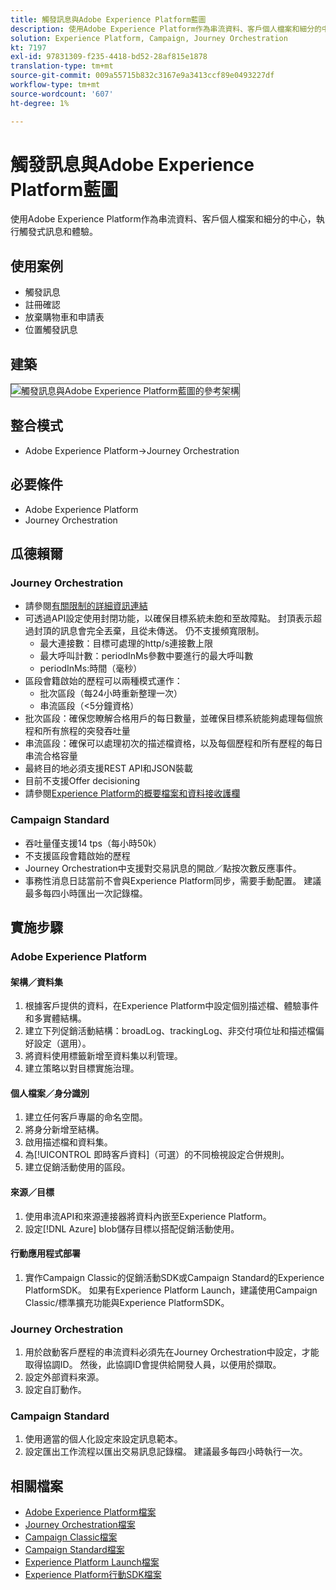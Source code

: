 ```yaml
---
title: 觸發訊息與Adobe Experience Platform藍圖
description: 使用Adobe Experience Platform作為串流資料、客戶個人檔案和細分的中心，執行觸發式訊息和體驗。
solution: Experience Platform, Campaign, Journey Orchestration
kt: 7197
exl-id: 97831309-f235-4418-bd52-28af815e1878
translation-type: tm+mt
source-git-commit: 009a55715b832c3167e9a3413ccf89e0493227df
workflow-type: tm+mt
source-wordcount: '607'
ht-degree: 1%

---
```


# 觸發訊息與Adobe Experience Platform藍圖

使用Adobe Experience Platform作為串流資料、客戶個人檔案和細分的中心，執行觸發式訊息和體驗。

## 使用案例

* 觸發訊息
* 註冊確認
* 放棄購物車和申請表
* 位置觸發訊息

## 建築

<img src="assets/triggered.svg" alt="觸發訊息與Adobe Experience Platform藍圖的參考架構" style="border:1px solid #4a4a4a" />

## 整合模式

* Adobe Experience Platform->Journey Orchestration

## 必要條件

* Adobe Experience Platform
* Journey Orchestration

## 瓜德賴爾

### Journey Orchestration

* 請參閱[有關限制的詳細資訊連結](https://experienceleague.adobe.com/docs/journeys/using/starting-with-journeys/limitations.html?lang=en#starting-with-journeys)
* 可透過API設定使用封閉功能，以確保目標系統未飽和至故障點。 封頂表示超過封頂的訊息會完全丟棄，且從未傳送。 仍不支援頻寬限制。
   * 最大連接數：目標可處理的http/s連接數上限
   * 最大呼叫計數：periodInMs參數中要進行的最大呼叫數
   * periodInMs:時間（毫秒）
* 區段會籍啟始的歷程可以兩種模式運作：
   * 批次區段（每24小時重新整理一次）
   * 串流區段（&lt;5分鐘資格）
* 批次區段：確保您瞭解合格用戶的每日數量，並確保目標系統能夠處理每個旅程和所有旅程的突發吞吐量
* 串流區段：確保可以處理初次的描述檔資格，以及每個歷程和所有歷程的每日串流合格容量
* 最終目的地必須支援REST API和JSON裝載
* 目前不支援Offer decisioning
* 請參閱[Experience Platform的概要檔案和資料接收護欄](https://experienceleague.adobe.com/docs/experience-platform/profile/guardrails.html?lang=en)

### Campaign Standard

* 吞吐量僅支援14 tps（每小時50k）
* 不支援區段會籍啟始的歷程
* Journey Orchestration中支援對交易訊息的開啟／點按次數反應事件。
* 事務性消息日誌當前不會與Experience Platform同步，需要手動配置。 建議最多每四小時匯出一次記錄檔。


## 實施步驟

### Adobe Experience Platform

#### 架構／資料集

1. 根據客戶提供的資料，在Experience Platform中設定個別描述檔、體驗事件和多實體結構。
1. 建立下列促銷活動結構：broadLog、trackingLog、非交付項位址和描述檔偏好設定（選用）。
1. 將資料使用標籤新增至資料集以利管理。
1. 建立策略以對目標實施治理。

#### 個人檔案／身分識別

1. 建立任何客戶專屬的命名空間。
1. 將身分新增至結構。
1. 啟用描述檔和資料集。
1. 為[!UICONTROL 即時客戶資料]（可選）的不同檢視設定合併規則。
1. 建立促銷活動使用的區段。

#### 來源／目標

1. 使用串流API和來源連接器將資料內嵌至Experience Platform。
1. 設定[!DNL Azure] blob儲存目標以搭配促銷活動使用。

#### 行動應用程式部署

1. 實作Campaign Classic的促銷活動SDK或Campaign Standard的Experience PlatformSDK。 如果有Experience Platform Launch，建議使用Campaign Classic/標準擴充功能與Experience PlatformSDK。


### Journey Orchestration

1. 用於啟動客戶歷程的串流資料必須先在Journey Orchestration中設定，才能取得協調ID。 然後，此協調ID會提供給開發人員，以便用於擷取。
1. 設定外部資料來源。
1. 設定自訂動作。

### Campaign Standard

1. 使用適當的個人化設定來設定訊息範本。
1. 設定匯出工作流程以匯出交易訊息記錄檔。 建議最多每四小時執行一次。


## 相關檔案

* [Adobe Experience Platform檔案](https://experienceleague.adobe.com/docs/experience-platform.html?lang=en)
* [Journey Orchestration檔案](https://experienceleague.adobe.com/docs/journey-orchestration.html?lang=en)
* [Campaign Classic檔案](https://experienceleague.adobe.com/docs/campaign-classic.html?lang=en)
* [Campaign Standard檔案](https://experienceleague.adobe.com/docs/campaign-standard.html?lang=en)
* [Experience Platform Launch檔案](https://experienceleague.adobe.com/docs/launch.html?lang=en)
* [Experience Platform行動SDK檔案](https://experienceleague.adobe.com/docs/mobile.html?lang=en)
